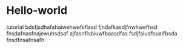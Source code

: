 # Hello-world
tutorial
bdsfjsdhafahaiwehwefsflasd
fjndafkasdjfnwhwefhsd
fnsdafnasfnajewuhsdsaf
ajfasnfisbiuwfbaasdfas
fsdjfaiusfbuaifbsda
fnsdfnsafnsafh
